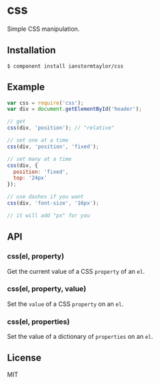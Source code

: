 # css
  
  Simple CSS manipulation.

## Installation

    $ component install ianstormtaylor/css

## Example

```js
var css = require('css');
var div = document.getElementById('header');

// get
css(div, 'position'); // "relative"

// set one at a time
css(div, 'position', 'fixed');

// set many at a time
css(div, {
  position: 'fixed',
  top: '24px'
});

// use dashes if you want
css(div, 'font-size', '16px');

// it will add "px" for you
```

## API

### css(el, property)
  
  Get the current value of a CSS `property` of an `el`.

### css(el, property, value)

  Set the `value` of a CSS `property` on an `el`.

### css(el, properties)

  Set the value of a dictionary of `properties` on an `el`.

## License

  MIT
